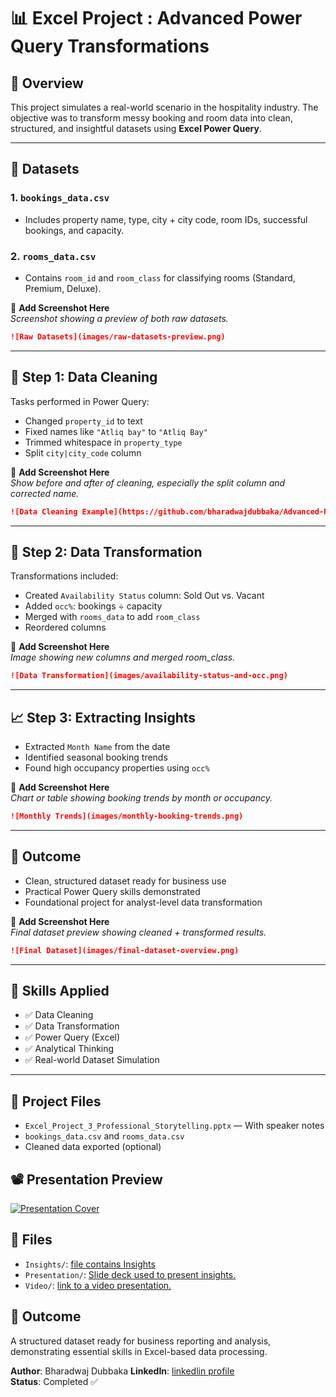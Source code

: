 
# 📊 Excel Project : Advanced Power Query Transformations

## 🚀 Overview
This project simulates a real-world scenario in the hospitality industry. The objective was to transform messy booking and room data into clean, structured, and insightful datasets using **Excel Power Query**.

---

## 📁 Datasets

### 1. `bookings_data.csv`
- Includes property name, type, city + city code, room IDs, successful bookings, and capacity.

### 2. `rooms_data.csv`
- Contains `room_id` and `room_class` for classifying rooms (Standard, Premium, Deluxe).

📸 **Add Screenshot Here**  
*Screenshot showing a preview of both raw datasets.*

```markdown
![Raw Datasets](images/raw-datasets-preview.png)
```

---

## 🧼 Step 1: Data Cleaning
Tasks performed in Power Query:
- Changed `property_id` to text
- Fixed names like `"Atliq bay"` to `"Atliq Bay"`
- Trimmed whitespace in `property_type`
- Split `city|city_code` column

📸 **Add Screenshot Here**  
*Show before and after of cleaning, especially the split column and corrected name.*

```markdown
![Data Cleaning Example](https://github.com/bharadwajdubbaka/Advanced-Power-Query-Transformations/blob/main/data%20cleaning%20screenshot.png)
```

---

## 🔄 Step 2: Data Transformation
Transformations included:
- Created `Availability Status` column: Sold Out vs. Vacant
- Added `occ%`: bookings ÷ capacity
- Merged with `rooms_data` to add `room_class`
- Reordered columns

📸 **Add Screenshot Here**  
*Image showing new columns and merged room_class.*

```markdown
![Data Transformation](images/availability-status-and-occ.png)
```

---

## 📈 Step 3: Extracting Insights
- Extracted `Month Name` from the date
- Identified seasonal booking trends
- Found high occupancy properties using `occ%`

📸 **Add Screenshot Here**  
*Chart or table showing booking trends by month or occupancy.*

```markdown
![Monthly Trends](images/monthly-booking-trends.png)
```

---

## 💼 Outcome
- Clean, structured dataset ready for business use
- Practical Power Query skills demonstrated
- Foundational project for analyst-level data transformation

📸 **Add Screenshot Here**  
*Final dataset preview showing cleaned + transformed results.*

```markdown
![Final Dataset](images/final-dataset-overview.png)
```

---

## 🧠 Skills Applied
- ✅ Data Cleaning
- ✅ Data Transformation
- ✅ Power Query (Excel)
- ✅ Analytical Thinking
- ✅ Real-world Dataset Simulation

---

## 📎 Project Files
- `Excel_Project_3_Professional_Storytelling.pptx` — With speaker notes
- `bookings_data.csv` and `rooms_data.csv`
- Cleaned data exported (optional)

## 📽 Presentation Preview

[![Presentation Cover](images/ppt-cover-slide.png)](Excel_Project_3_Professional_Storytelling.pptx)


## 📂 Files
- `Insights/`: [file contains Insights](https://github.com/bharadwajdubbaka/Advanced-Power-Query-Transformations/blob/main/insights.xlsx)
- `Presentation/`: [Slide deck used to present insights.](https://github.com/bharadwajdubbaka/Advanced-Power-Query-Transformations/blob/main/Excel_Project_3_Presentation_f.pdf)
- `Video/`: [link to a video presentation.](https://youtu.be/bTCS9tXR11U)

## 💼 Outcome
A structured dataset ready for business reporting and analysis, demonstrating essential skills in Excel-based data processing.

**Author**: Bharadwaj Dubbaka 
**LinkedIn**: [linkedlin profile](https://www.linkedin.com/in/bharadwaj-dubbaka-a6b974172/)  
**Status**: Completed ✅
